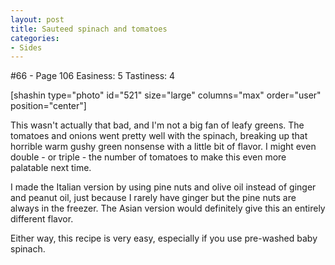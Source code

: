 ```yaml
---
layout: post
title: Sauteed spinach and tomatoes
categories:
- Sides
---
```


#66 - Page 106
Easiness: 5
Tastiness: 4

[shashin type="photo" id="521" size="large" columns="max" order="user" position="center"]

This wasn't actually that bad, and I'm not a big fan of leafy greens. The tomatoes and onions went pretty well with the spinach, breaking up that horrible warm gushy green nonsense with a little bit of flavor. I might even double - or triple - the number of tomatoes to make this even more palatable next time.

I made the Italian version by using pine nuts and olive oil instead of ginger and peanut oil, just because I rarely have ginger but the pine nuts are always in the freezer. The Asian version would definitely give this an entirely different flavor.

Either way, this recipe is very easy, especially if you use pre-washed baby spinach.
